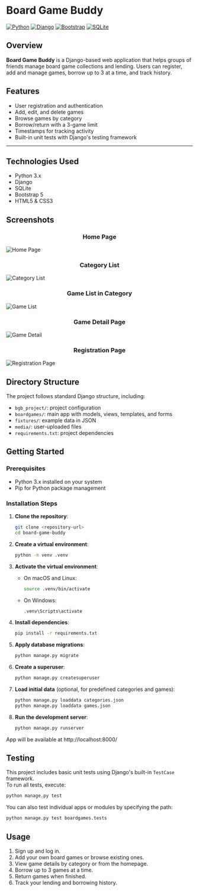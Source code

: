 # Board Game Buddy

[![Python](https://img.shields.io/badge/Python-3.x-blue)](https://www.python.org/)
[![Django](https://img.shields.io/badge/Django-3.x-green)](https://www.djangoproject.com/)
[![Bootstrap](https://img.shields.io/badge/Bootstrap-5.x-purple?logo=bootstrap)](https://getbootstrap.com/)
[![SQLite](https://img.shields.io/badge/SQLite-3.x-lightgrey?logo=sqlite)](https://www.sqlite.org/)

## Overview

**Board Game Buddy** is a Django-based web application that helps groups of friends manage board game collections and lending. Users can register, add and manage games, borrow up to 3 at a time, and track history.

## Features

- User registration and authentication
- Add, edit, and delete games
- Browse games by category
- Borrow/return with a 3-game limit
- Timestamps for tracking activity
- Built-in unit tests with Django's testing framework

---

## Technologies Used

- Python 3.x
- Django
- SQLite
- Bootstrap 5
- HTML5 & CSS3

## Screenshots

<h3 align="center">Home Page</h3>

![Home Page](assets/home_page.png)

<h3 align="center">Category List</h3>

![Category List](assets/category_list.png)

<h3 align="center">Game List in Category</h3>

![Game List](assets/game_list.png)

<h3 align="center">Game Detail Page</h3>

![Game Detail](assets/game_detail.png)

<h3 align="center">Registration Page</h3>

![Registration Page](assets/reg_page.png)

## Directory Structure

The project follows standard Django structure, including:

- `bgb_project/`: project configuration
- `boardgames/`: main app with models, views, templates, and forms
- `fixtures/`: example data in JSON
- `media/`: user-uploaded files
- `requirements.txt`: project dependencies

## Getting Started

### Prerequisites

- Python 3.x installed on your system
- Pip for Python package management

### Installation Steps

1. **Clone the repository**:

   ```bash
   git clone <repository-url>
   cd board-game-buddy
   ```

2. **Create a virtual environment**:

   ```bash
   python -m venv .venv
   ```

3. **Activate the virtual environment**:

   - On macOS and Linux:

     ```bash
     source .venv/bin/activate
     ```

   - On Windows:

     ```bash
     .venv\Scripts\activate
     ```

4. **Install dependencies**:

   ```bash
   pip install -r requirements.txt
   ```

5. **Apply database migrations**:

   ```bash
   python manage.py migrate
   ```

6. **Create a superuser**:

   ```bash
   python manage.py createsuperuser
   ```

7. **Load initial data** (optional, for predefined categories and games):

   ```bash
   python manage.py loaddata categories.json
   python manage.py loaddata games.json
   ```

8. **Run the development server**:

   ```bash
   python manage.py runserver
   ```

App will be available at http://localhost:8000/

## Testing

This project includes basic unit tests using Django's built-in `TestCase` framework.  
To run all tests, execute:

```bash
python manage.py test
```

You can also test individual apps or modules by specifying the path:

```bash
python manage.py test boardgames.tests
```

## Usage

1. Sign up and log in.
2. Add your own board games or browse existing ones.
3. View game details by category or from the homepage.
4. Borrow up to 3 games at a time.
5. Return games when finished.
6. Track your lending and borrowing history.
